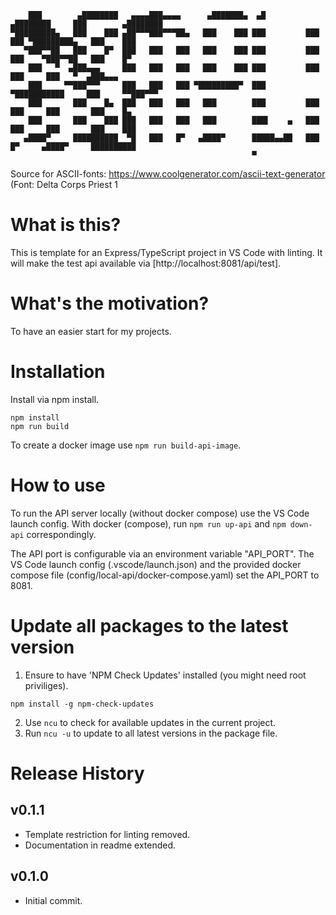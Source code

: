 ```
    ███        ▄████████   ▄▄▄▄███▄▄▄▄      ▄███████▄  ▄█          ▄████████     ███        ▄████████ 
▀█████████▄   ███    ███ ▄██▀▀▀███▀▀▀██▄   ███    ███ ███         ███    ███ ▀█████████▄   ███    ███ 
   ▀███▀▀██   ███    █▀  ███   ███   ███   ███    ███ ███         ███    ███    ▀███▀▀██   ███    █▀  
    ███   ▀  ▄███▄▄▄     ███   ███   ███   ███    ███ ███         ███    ███     ███   ▀  ▄███▄▄▄     
    ███     ▀▀███▀▀▀     ███   ███   ███ ▀█████████▀  ███       ▀███████████     ███     ▀▀███▀▀▀     
    ███       ███    █▄  ███   ███   ███   ███        ███         ███    ███     ███       ███    █▄  
    ███       ███    ███ ███   ███   ███   ███        ███▌    ▄   ███    ███     ███       ███    ███ 
   ▄████▀     ██████████  ▀█   ███   █▀   ▄████▀      █████▄▄██   ███    █▀     ▄████▀     ██████████ 
                                                      ▀                                               
```

Source for ASCII-fonts: https://www.coolgenerator.com/ascii-text-generator
(Font: Delta Corps Priest 1


# What is this?
This is template for an Express/TypeScript project in VS Code with linting.
It will make the test api available via [http://localhost:8081/api/test].

# What's the motivation?
To have an easier start for my projects.

# Installation
Install via npm install.
```
npm install
npm run build
```
To create a docker image use `npm run build-api-image`.


# How to use
To run the API server locally (without docker compose) use the VS Code launch config.
With docker (compose), run `npm run up-api` and `npm down-api` correspondingly.

The API port is configurable via an environment variable "API_PORT".
The VS Code launch config (.vscode/launch.json) and the provided docker compose file (config/local-api/docker-compose.yaml) set the API_PORT to 8081.

# Update all packages to the latest version

1. Ensure to have 'NPM Check Updates' installed (you might need root priviliges).
```
npm install -g npm-check-updates
```
2. Use `ncu` to check for available updates in the current project.
3. Run `ncu -u` to update to all latest versions in the package file.

# Release History

## v0.1.1
- Template restriction for linting removed.
- Documentation in readme extended.

## v0.1.0
- Initial commit.
